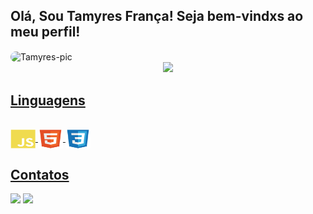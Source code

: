 ## Olá, Sou Tamyres França! Seja bem-vindxs ao meu perfil! 

 
 <img align="center" alt="Tamyres-pic" height="130" style="border-radius:50px;" src="https://i.picasion.com/pic92/be942c646809813f577ea085a08f4f46.gif">


<div align="center">
  <a href="https://github.com/tamyresfmelo">
  <img height="130em" src="https://github-readme-stats.vercel.app/api?username=tamyresfmelo&show_icons=true&theme=cobalt&include_all_commits=true&count_private=true"/> 
</div>

## Linguagens

<div style="display: inline_block"><br>
  <img align="center" alt="Tamyres-Js" height="30" width="40" src="https://raw.githubusercontent.com/devicons/devicon/master/icons/javascript/javascript-plain.svg">  
  <img align="center" alt="Tamyres-HTML" height="30" width="40" src="https://raw.githubusercontent.com/devicons/devicon/master/icons/html5/html5-original.svg">
  <img align="center" alt="Tamyres-CSS" height="30" width="40" src="https://raw.githubusercontent.com/devicons/devicon/master/icons/css3/css3-original.svg">   
</div>

## Contatos

<div>
  <a href = "mailto:tamyresfmelo@gmail.com"><img src="https://img.shields.io/badge/Gmail-D14836?style=for-the-badge&logo=gmail&logoColor=white" target="_blank"></a>
  <a href="https://www.linkedin.com/in/tamyres-fran%C3%A7a-34ab93186/" target="_blank"><img src="https://img.shields.io/badge/-LinkedIn-%230077B5?style=for-the-badge&logo=linkedin&logoColor=white" target="_blank"></a> 
    
</div>
